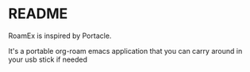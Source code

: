 # README

RoamEx is inspired by Portacle.

It's a portable org-roam emacs application that you can carry around in your usb stick if needed
